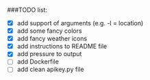 ###TODO list:

- [X] add support of arguments (e.g. -l = location) 
- [X] add some fancy colors
- [X] add fancy weather icons 
- [X] add instructions to README file
- [X] add pressure to output
- [ ] add Dockerfile
- [ ] add clean apikey.py file
